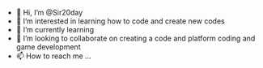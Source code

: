 - 👋 Hi, I’m @Sir20day
- 👀 I’m interested in learning how to code and create new codes 
- 🌱 I’m currently learning 
- 💞️ I’m looking to collaborate on creating a code and platform coding and game development 
- 📫 How to reach me ...

<!---
Sir20day/Sir20day is a ✨ special ✨ repository because its `README.md` (this file) appears on your GitHub profile.
You can click the Preview link to take a look at your changes.
--->
